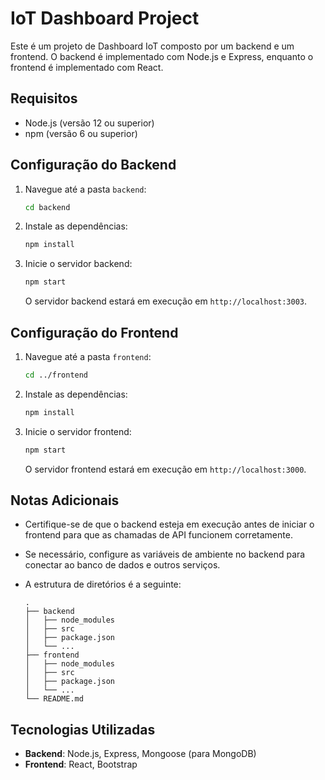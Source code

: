 # IoT Dashboard Project

Este é um projeto de Dashboard IoT composto por um backend e um frontend. O backend é implementado com Node.js e Express, enquanto o frontend é implementado com React.

## Requisitos

- Node.js (versão 12 ou superior)
- npm (versão 6 ou superior)

## Configuração do Backend

1. Navegue até a pasta `backend`:

    ```sh
    cd backend
    ```

2. Instale as dependências:

    ```sh
    npm install
    ```

3. Inicie o servidor backend:

    ```sh
    npm start
    ```

    O servidor backend estará em execução em `http://localhost:3003`.

## Configuração do Frontend

1. Navegue até a pasta `frontend`:

    ```sh
    cd ../frontend
    ```

2. Instale as dependências:

    ```sh
    npm install
    ```

3. Inicie o servidor frontend:

    ```sh
    npm start
    ```

    O servidor frontend estará em execução em `http://localhost:3000`.

## Notas Adicionais

- Certifique-se de que o backend esteja em execução antes de iniciar o frontend para que as chamadas de API funcionem corretamente.
- Se necessário, configure as variáveis de ambiente no backend para conectar ao banco de dados e outros serviços.
- A estrutura de diretórios é a seguinte:

    ```
    .
    ├── backend
    │   ├── node_modules
    │   ├── src
    │   ├── package.json
    │   └── ...
    ├── frontend
    │   ├── node_modules
    │   ├── src
    │   ├── package.json
    │   └── ...
    └── README.md
    ```

## Tecnologias Utilizadas

- **Backend**: Node.js, Express, Mongoose (para MongoDB)
- **Frontend**: React, Bootstrap
